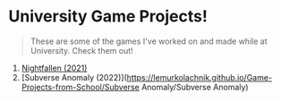 # **University Game Projects!**

> These are some of the games I've worked on and made while at University. Check them out!
1. [Nightfallen (2021)](https://lemurkolachnik.github.io/Nightfallen/final_build_public/NightfallenFinal)  
2. [Subverse Anomaly (2022)](https://lemurkolachnik.github.io/Game-Projects-from-School/Subverse Anomaly/Subverse Anomaly)

